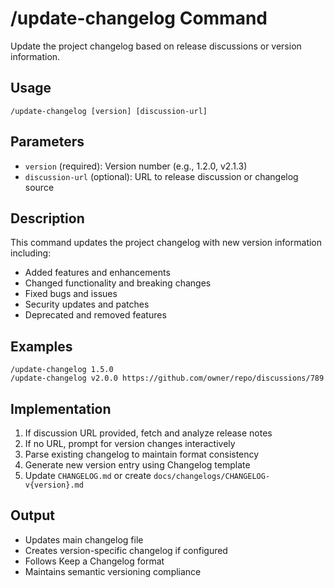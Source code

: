 # /update-changelog Command

Update the project changelog based on release discussions or version information.

## Usage
```
/update-changelog [version] [discussion-url]
```

## Parameters
- `version` (required): Version number (e.g., 1.2.0, v2.1.3)
- `discussion-url` (optional): URL to release discussion or changelog source

## Description
This command updates the project changelog with new version information including:

- Added features and enhancements
- Changed functionality and breaking changes
- Fixed bugs and issues
- Security updates and patches
- Deprecated and removed features

## Examples
```
/update-changelog 1.5.0
/update-changelog v2.0.0 https://github.com/owner/repo/discussions/789
```

## Implementation
1. If discussion URL provided, fetch and analyze release notes
2. If no URL, prompt for version changes interactively
3. Parse existing changelog to maintain format consistency
4. Generate new version entry using Changelog template
5. Update `CHANGELOG.md` or create `docs/changelogs/CHANGELOG-v{version}.md`

## Output
- Updates main changelog file
- Creates version-specific changelog if configured
- Follows Keep a Changelog format
- Maintains semantic versioning compliance